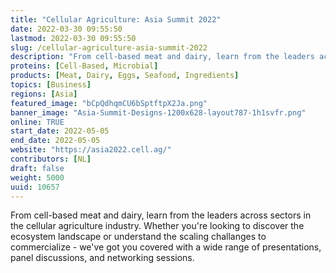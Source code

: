 ```yaml
---
title: "Cellular Agriculture: Asia Summit 2022"
date: 2022-03-30 09:55:50
lastmod: 2022-03-30 09:55:50
slug: /cellular-agriculture-asia-summit-2022
description: "From cell-based meat and dairy, learn from the leaders across sectors in the cellular agriculture industry. Whether you're looking to discover the ecosystem landscape or understand the scaling challanges to commercialize - we've got you covered with a wide range of presentations, panel discussions, and networking sessions."
proteins: [Cell-Based, Microbial]
products: [Meat, Dairy, Eggs, Seafood, Ingredients]
topics: [Business]
regions: [Asia]
featured_image: "bCpQdhqmCU6bSptftpX2Ja.png"
banner_image: "Asia-Summit-Designs-1200x628-layout787-1h1svfr.png"
online: TRUE
start_date: 2022-05-05
end_date: 2022-05-05
website: "https://asia2022.cell.ag/"
contributors: [NL]
draft: false
weight: 5000
uuid: 10657
---
```

<p>From cell-based meat and dairy, learn from the leaders across sectors in the cellular agriculture industry. Whether you're looking to discover the ecosystem landscape or understand the scaling challanges to commercialize - we've got you covered with a wide range of presentations, panel discussions, and networking sessions.</p>
